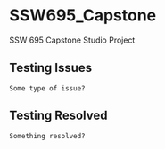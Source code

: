 # SSW695_Capstone
SSW 695 Capstone Studio Project

**Testing Issues**
-------------
	Some type of issue?


**Testing Resolved**
-------------
	Something resolved?